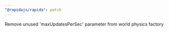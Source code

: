```yaml
---
"@rapidajs/rapida": patch
---
```


Remove unused 'maxUpdatesPerSec' parameter from world physics factory
